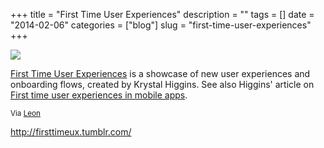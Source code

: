 +++
title = "First Time User Experiences"
description = ""
tags = []
date = "2014-02-06"
categories = ["blog"]
slug = "first-time-user-experiences"
+++



  <div class="notebook-screenshot"><a href="http://firsttimeux.tumblr.com/"><img src="http://media.konigi.com/bluga/wt52f3ed16ca20c_large.jpg"/></a></div><p><a href="http://firsttimeux.tumblr.com/">First Time User Experiences</a> is a showcase of new user experiences and onboarding flows, created by Krystal Higgins. See also Higgins' article on <a href="http://www.kryshiggins.com/first-time-user-experiences-in-mobile-apps/">First time user experiences in mobile apps</a>.</p>

<p><small>Via <a href="https://twitter.com/balsamiqLeon">Leon</a></small></p>

    
  <a href="http://firsttimeux.tumblr.com/">http://firsttimeux.tumblr.com/</a>
